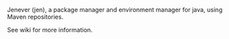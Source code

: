 Jenever (jen), a package manager and environment manager for java, using Maven repositories.

See wiki for more information.